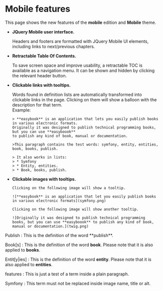 # Mobile features

This page shows the new features of the **mobile** edition and **Mobile** theme.

* **JQuery Mobile user interface.**

  Headers and footers are formatted with JQuery Mobile UI elements, including links to next/previous
  chapters.
  
* **Retractable Table Of Contents.**

  To save screen space and improve usability, a retractable TOC is available as a navigation menu. It
  can be shown and hidden by clicking the relevant header button.       

* **Clickable links with tooltips.**
 
  Words found in definition lists are automatically transformed into clickable links in the page. 
  Clicking on them will show a balloon with the description for that term.   
  Example:
   
      > **easybook** is an application that lets you easily publish books in various electronic formats. 
      Originally it was designed to publish technical programming books, but you can use **easyboook** 
      to publish any kind of book, manual or documentation.
      
      >This paragraph contains the test words: symfony, entity, entities, book, books, publish. 
      
      > It also works in lists:
      > * Symfony
      > * Entity, entities.
      > * Book, books, publish.
      
* **Clickable images with tooltips.**
  
      Clicking on the following image will show a tooltip. 
      
      ![**easybook** is an application that let you easily publish books in various electronic formats](symfony.png)
    
      Clicking on the following image will show another tooltip.
    
      ![Originally it was designed to publish technical programming books, but you can use **easyboook** to publish any kind of book, manual or documentation.](twig.png) 

<div markdown="1" class="glossary">
Publish
: This is the definition of the word **publish**.

Book[s]
: This is the definition of the word **book**. Please note that it is also applied to **books**.

Entit[y|ies]
: This is the definition of the word **entity**. Please note that it is also applied to **entities**.

features
: This is just a test of a term inside a plain paragraph.

Symfony
: This term must not be replaced inside image name, title or alt.

</div>